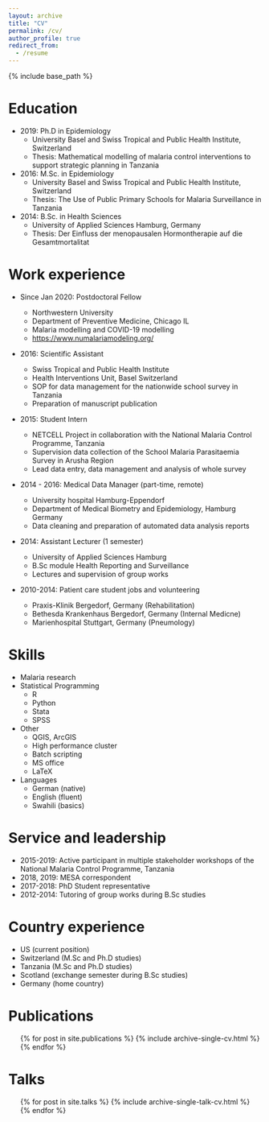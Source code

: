 ```yaml
---
layout: archive
title: "CV"
permalink: /cv/
author_profile: true
redirect_from:
  - /resume
---
```


{% include base_path %}

Education
======
* 2019: Ph.D in Epidemiology
	* University Basel and Swiss Tropical and Public Health Institute, Switzerland
	* Thesis: Mathematical modelling of malaria control interventions to support strategic planning in Tanzania
* 2016: M.Sc. in Epidemiology
	* University Basel and Swiss Tropical and Public Health Institute, Switzerland
	* Thesis: The Use of Public Primary Schools for Malaria Surveillance in Tanzania
* 2014: B.Sc. in Health Sciences
	* University of Applied Sciences Hamburg, Germany
	* Thesis: Der Einfluss der menopausalen Hormontherapie auf die Gesamtmortalitat
	
Work experience
======
* Since Jan 2020: Postdoctoral Fellow
  * Northwestern University
  * Department of Preventive Medicine, Chicago IL
  * Malaria modelling and COVID-19 modelling
  * https://www.numalariamodeling.org/

* 2016: Scientific Assistant
  * Swiss Tropical and Public Health Institute
  * Health Interventions Unit, Basel Switzerland
  * SOP for data management for the nationwide school survey in Tanzania
  * Preparation of manuscript publication 
 
* 2015: Student Intern
  * NETCELL Project in collaboration with the National Malaria Control Programme, Tanzania
  * Supervision data collection of the School Malaria Parasitaemia Survey in Arusha Region 
  * Lead data entry, data management and analysis of whole survey 
  
* 2014 - 2016: Medical Data Manager (part-time, remote)
  * University hospital Hamburg-Eppendorf
  * Department of Medical Biometry and Epidemiology, Hamburg Germany
  * Data cleaning and preparation of automated data analysis reports
	
* 2014: Assistant Lecturer (1 semester)
  * University of Applied Sciences Hamburg
  * B.Sc module Health Reporting and Surveillance
  * Lectures and supervision of group works
   
* 2010-2014: Patient care student jobs and volunteering 
  * Praxis-Klinik Bergedorf, Germany (Rehabilitation)
  * Bethesda Krankenhaus Bergedorf, Germany (Internal Medicne)
  * Marienhospital Stuttgart, Germany (Pneumology)
   
   
Skills
======
* Malaria research
* Statistical Programming
  * R
  * Python
  * Stata
  * SPSS
* Other 
  * QGIS, ArcGIS
  * High performance cluster
  * Batch scripting
  * MS office
  * LaTeX
* Languages
  * German (native)
  * English (fluent)
  * Swahili (basics)
  
Service and leadership
======
* 2015-2019: Active participant in multiple stakeholder workshops of the National Malaria Control Programme, Tanzania
* 2018, 2019: MESA correspondent 
* 2017-2018: PhD Student representative
* 2012-2014: Tutoring of group works during B.Sc studies


Country experience
======
* US (current position)
* Switzerland (M.Sc and Ph.D studies)
* Tanzania (M.Sc and Ph.D studies)
* Scotland (exchange semester during B.Sc studies)
* Germany (home country)


Publications
======
  <ul>{% for post in site.publications %}
    {% include archive-single-cv.html %}
  {% endfor %}</ul>
  
Talks
======
  <ul>{% for post in site.talks %}
    {% include archive-single-talk-cv.html %}
  {% endfor %}</ul>
  
<!-- Teaching
======
  <ul>{% for post in site.teaching %}
    {% include archive-single-cv.html %}
  {% endfor %}</ul>
 -->
 
